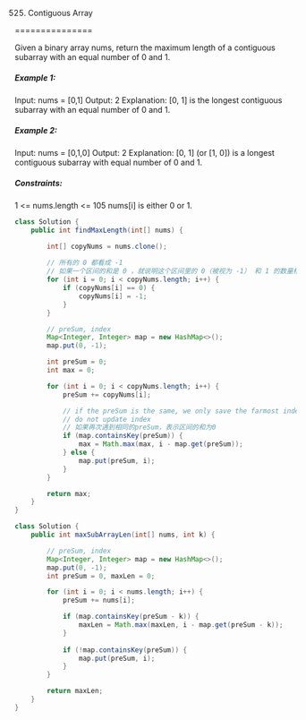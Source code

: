 525. Contiguous Array

===============

Given a binary array nums, return the maximum length of a contiguous subarray with an equal number of 0 and 1.

##### Example 1:

Input: nums = [0,1]
Output: 2
Explanation: [0, 1] is the longest contiguous subarray with an equal number of 0 and 1.

##### Example 2:

Input: nums = [0,1,0]
Output: 2
Explanation: [0, 1] (or [1, 0]) is a longest contiguous subarray with equal number of 0 and 1.

##### Constraints:

1 <= nums.length <= 105
nums[i] is either 0 or 1.

```java
class Solution {
    public int findMaxLength(int[] nums) {

        int[] copyNums = nums.clone();
        
        // 所有的 0 都看成 -1
        // 如果一个区间的和是 0 ，就说明这个区间里的 0（被视为 -1） 和 1 的数量相同
        for (int i = 0; i < copyNums.length; i++) {
            if (copyNums[i] == 0) {
                copyNums[i] = -1;
            }
        }

        // preSum, index
        Map<Integer, Integer> map = new HashMap<>();
        map.put(0, -1);

        int preSum = 0;
        int max = 0;

        for (int i = 0; i < copyNums.length; i++) {
            preSum += copyNums[i];

            // if the preSum is the same, we only save the farmost index (leftmost index)
            // do not update index
            // 如果再次遇到相同的preSum，表示区间的和为0
            if (map.containsKey(preSum)) {
                max = Math.max(max, i - map.get(preSum));
            } else {
                map.put(preSum, i);
            }
        }

        return max;
    }
}
```

```java
class Solution {
    public int maxSubArrayLen(int[] nums, int k) {

        // preSum, index
        Map<Integer, Integer> map = new HashMap<>();
        map.put(0, -1);
        int preSum = 0, maxLen = 0;

        for (int i = 0; i < nums.length; i++) {
            preSum += nums[i];

            if (map.containsKey(preSum - k)) {
                maxLen = Math.max(maxLen, i - map.get(preSum - k));
            }
            
            if (!map.containsKey(preSum)) {
                map.put(preSum, i);
            }
        }

        return maxLen;
    }
}
```

